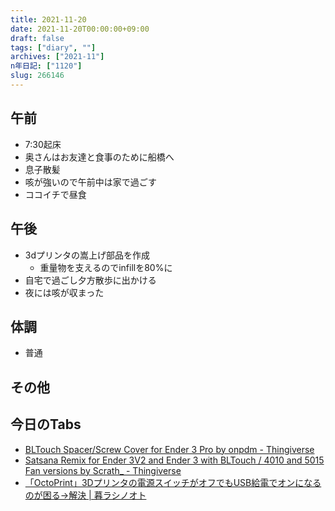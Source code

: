 ```yaml
---
title: 2021-11-20
date: 2021-11-20T00:00:00+09:00
draft: false
tags: ["diary", ""]
archives: ["2021-11"]
n年日記: ["1120"]
slug: 266146
---
```

## 午前
- 7:30起床
- 奥さんはお友達と食事のために船橋へ
- 息子散髪
- 咳が強いので午前中は家で過ごす
- ココイチで昼食
## 午後
- 3dプリンタの嵩上げ部品を作成
  - 重量物を支えるのでinfillを80%に
- 自宅で過ごし夕方散歩に出かける
- 夜には咳が収まった
## 体調
- 普通
## その他
## 今日のTabs
- [BLTouch Spacer/Screw Cover for Ender 3 Pro by onpdm - Thingiverse](https://www.thingiverse.com/thing:3466223)
- [Satsana Remix for Ender 3V2 and Ender 3 with BLTouch / 4010 and 5015 Fan versions by Scrath_ - Thingiverse](https://www.thingiverse.com/thing:4647053)
- [「OctoPrint」3Dプリンタの電源スイッチがオフでもUSB給電でオンになるのが困る→解決 | 暮ラシノオト](https://kurashi-note.com/octoprint-usb/)
